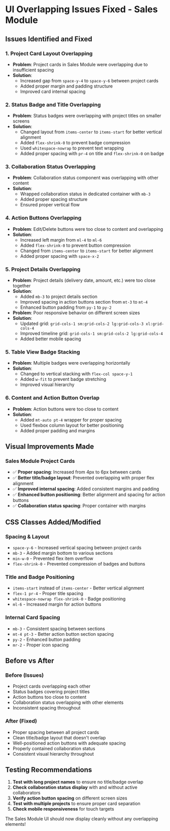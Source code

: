 # UI Overlapping Issues Fixed - Sales Module

## Issues Identified and Fixed

### 1. **Project Card Layout Overlapping**
- **Problem**: Project cards in Sales Module were overlapping due to insufficient spacing
- **Solution**: 
  - Increased gap from `space-y-4` to `space-y-6` between project cards
  - Added proper margin and padding structure
  - Improved card internal spacing

### 2. **Status Badge and Title Overlapping**
- **Problem**: Status badges were overlapping with project titles on smaller screens
- **Solution**:
  - Changed layout from `items-center` to `items-start` for better vertical alignment
  - Added `flex-shrink-0` to prevent badge compression
  - Used `whitespace-nowrap` to prevent text wrapping
  - Added proper spacing with `pr-4` on title and `flex-shrink-0` on badge

### 3. **Collaboration Status Overlapping**
- **Problem**: Collaboration status component was overlapping with other content
- **Solution**:
  - Wrapped collaboration status in dedicated container with `mb-3`
  - Added proper spacing structure
  - Ensured proper vertical flow

### 4. **Action Buttons Overlapping**
- **Problem**: Edit/Delete buttons were too close to content and overlapping
- **Solution**:
  - Increased left margin from `ml-4` to `ml-6`
  - Added `flex-shrink-0` to prevent button compression
  - Changed from `items-center` to `items-start` for better alignment
  - Added proper spacing with `space-x-2`

### 5. **Project Details Overlapping**
- **Problem**: Project details (delivery date, amount, etc.) were too close together
- **Solution**:
  - Added `mb-3` to project details section
  - Improved spacing in action buttons section from `mt-3` to `mt-4`
  - Enhanced button padding from `py-1` to `py-2`
- **Problem**: Poor responsive behavior on different screen sizes
- **Solution**:
  - Updated grid: `grid-cols-1 sm:grid-cols-2 lg:grid-cols-3 xl:grid-cols-4`
  - Improved timeline grid: `grid-cols-1 sm:grid-cols-2 lg:grid-cols-4`
  - Added better mobile spacing

### 5. **Table View Badge Stacking**
- **Problem**: Multiple badges were overlapping horizontally
- **Solution**:
  - Changed to vertical stacking with `flex-col space-y-1`
  - Added `w-fit` to prevent badge stretching
  - Improved visual hierarchy

### 6. **Content and Action Button Overlap**
- **Problem**: Action buttons were too close to content
- **Solution**:
  - Added `mt-auto pt-4` wrapper for proper spacing
  - Used flexbox column layout for better positioning
  - Added proper padding and margins

## Visual Improvements Made

### Sales Module Project Cards
- ✅ **Proper spacing**: Increased from 4px to 6px between cards
- ✅ **Better title/badge layout**: Prevented overlapping with proper flex alignment
- ✅ **Improved internal spacing**: Added consistent margins and padding
- ✅ **Enhanced button positioning**: Better alignment and spacing for action buttons
- ✅ **Collaboration status spacing**: Proper container with margins

## CSS Classes Added/Modified

### Spacing & Layout
- `space-y-6` - Increased vertical spacing between project cards
- `mb-3` - Added margin bottom to various sections
- `min-w-0` - Prevented flex item overflow
- `flex-shrink-0` - Prevented compression of badges and buttons

### Title and Badge Positioning
- `items-start` instead of `items-center` - Better vertical alignment
- `flex-1 pr-4` - Proper title spacing
- `whitespace-nowrap flex-shrink-0` - Badge positioning
- `ml-6` - Increased margin for action buttons

### Internal Card Spacing
- `mb-3` - Consistent spacing between sections
- `mt-4 pt-3` - Better action button section spacing
- `py-2` - Enhanced button padding
- `mr-2` - Proper icon spacing

## Before vs After

### Before (Issues)
- Project cards overlapping each other
- Status badges covering project titles
- Action buttons too close to content
- Collaboration status overlapping with other elements
- Inconsistent spacing throughout

### After (Fixed)
- Proper spacing between all project cards
- Clean title/badge layout that doesn't overlap
- Well-positioned action buttons with adequate spacing
- Properly contained collaboration status
- Consistent visual hierarchy throughout

## Testing Recommendations

1. **Test with long project names** to ensure no title/badge overlap
2. **Check collaboration status display** with and without active collaborators
3. **Verify action button spacing** on different screen sizes
4. **Test with multiple projects** to ensure proper card separation
5. **Check mobile responsiveness** for touch targets

The Sales Module UI should now display cleanly without any overlapping elements!
